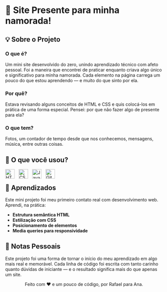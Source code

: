 # 💝 Site Presente para minha namorada!

## 💡 Sobre o Projeto
### O que é?<br>
Um mini site desenvolvido do zero, unindo aprendizado técnico com afeto pessoal. Foi a maneira que encontrei de praticar enquanto criava algo único e significativo para minha namorada. Cada elemento na página carrega um pouco do que estou aprendendo — e muito do que sinto por ela.

### Por quê?<br>
Estava revisando alguns conceitos de HTML e CSS e quis colocá-los em prática de uma forma especial. Pensei: por que não fazer algo de presente para ela?

### O que tem?<br>
Fotos, um contador de tempo desde que nos conhecemos, mensagens, música, entre outras coisas.

## 🧩 O que você usou?
<img align="left" alt="HTML" title="HTML" width="30px" style="padding-right: 10px;" src="https://cdn.jsdelivr.net/gh/devicons/devicon@latest/icons/html5/html5-original.svg" />
<img align="left" alt="CSS" title="CSS" width="30px" style="padding-right: 10px;" src="https://cdn.jsdelivr.net/gh/devicons/devicon@latest/icons/css3/css3-original.svg" />
<img align="left" alt="JavaScript" title="JavaScript" width="30px" style="padding-right: 10px;" src="https://cdn.jsdelivr.net/gh/devicons/devicon@latest/icons/javascript/javascript-original.svg" />
<img align="left" alt="Git" title="Git" width="30px" style="padding-right: 10px;" src="https://cdn.jsdelivr.net/gh/devicons/devicon@latest/icons/git/git-original.svg" /> <br>

## 📝 Aprendizados
Este mini projeto foi meu primeiro contato real com desenvolvimento web. Aprendi, na prática:

* **Estrutura semântica HTML**
* **Estilização com CSS**
* **Posicionamento de elementos**
* **Media queries para responsividade**
  
## 📌 Notas Pessoais
Este projeto foi uma forma de tornar o início do meu aprendizado em algo mais real e memorável. Cada linha de código foi escrita com tanto carinho quanto dúvidas de iniciante — e o resultado significa mais do que apenas um site.

<div align="center"> Feito com ❤️ e um pouco de código, por Rafael para Ana.
